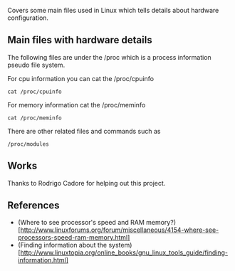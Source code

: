 Covers some main files used in Linux which tells details about hardware configuration. 

## Main files with hardware details

The following files are under the /proc which is a process information pseudo file system. 

For cpu information you can cat the /proc/cpuinfo

    cat /proc/cpuinfo

For memory information cat the /proc/meminfo

    cat /proc/meminfo

There are other related files and commands such as 

    /proc/modules

## Works 

Thanks to Rodrigo Cadore for helping out this project.

## References

* (Where to see processor's speed and RAM memory?)[http://www.linuxforums.org/forum/miscellaneous/4154-where-see-processors-speed-ram-memory.html]
* (Finding information about the system)[http://www.linuxtopia.org/online_books/gnu_linux_tools_guide/finding-information.html]
